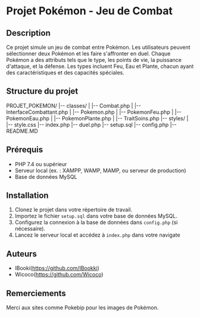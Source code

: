 # Projet Pokémon - Jeu de Combat

## Description

Ce projet simule un jeu de combat entre Pokémon.
Les utilisateurs peuvent sélectionner deux Pokémon et les faire s'affronter en duel.
Chaque Pokémon a des attributs tels que le type, les points de vie, la puissance d'attaque, et la défense.
Les types incluent Feu, Eau et Plante, chacun ayant des caractéristiques et des capacités spéciales.

## Structure du projet

PROJET_POKEMON/
|-- classes/
|   |-- Combat.php
|   |-- InterfaceCombattant.php
|   |-- Pokemon.php
|   |-- PokemonFeu.php
|   |-- PokemonEau.php
|   |-- PokemonPlante.php
|   |-- TraitSoins.php
|-- styles/
|   |-- style.css
|-- index.php
|-- duel.php
|-- setup.sql
|-- config.php
|-- README.MD

## Prérequis
- PHP 7.4 ou supérieur
- Serveur local (ex. : XAMPP, WAMP, MAMP, ou serveur de production)
- Base de données MySQL

## Installation
1. Clonez le projet dans votre répertoire de travail.
2. Importez le fichier `setup.sql` dans votre base de données MySQL.
3. Configurez la connexion à la base de données dans `config.php` (si nécessaire).
4. Lancez le serveur local et accédez à `index.php` dans votre navigate

## Auteurs

- IBooki(https://github.com/IBookki)
- Wicoco(https://github.com/Wicoco)

## Remerciements
Merci aux sites comme Pokebip pour les images de Pokémon.

